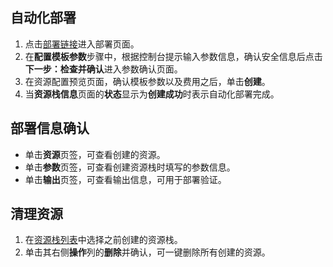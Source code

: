 ## 自动化部署
1. 点击[部署链接](https://ros.console.aliyun.com/region/stacks/create?templateUrl=https://ros-public-templates.oss-cn-hangzhou.aliyuncs.com/ros-templates/documents/help/oss/centOS-ecs-oss.yml&hideStepRow=true&hideStackConfig=true&pageTitle=基于CentOS的ECS实例实现OSS反向代理&isSimplified=true&balanceIntercept=true)进入部署页面。
2. 在**配置模板参数**步骤中，根据控制台提示输入参数信息，确认安全信息后点击**下一步：检查并确认**进入参数确认页面。
3. 在资源配置预览页面，确认模板参数以及费用之后，单击**创建**。
4. 当**资源栈信息**页面的**状态**显示为**创建成功**时表示自动化部署完成。

## 部署信息确认
- 单击**资源**页签，可查看创建的资源。
- 单击**参数**页签，可查看创建资源栈时填写的参数信息。
- 单击**输出**页签，可查看输出信息，可用于部署验证。

## 清理资源
1. 在[资源栈列表](https://ros.console.aliyun.com/region/stacks)中选择之前创建的资源栈。
2. 单击其右侧**操作**列的**删除**并确认，可一键删除所有创建的资源。
